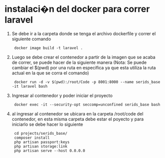 # instalaci�n del docker para correr laravel

1. Se debe ir a la carpeta donde se tenga el archivo dockerfile y correr el siguiente comando

        docker image build -t laravel .

2. Luego se debe crear el contenedor a partir de la imagen que se acaba de correr, se puede hacer de la siguiente manera (Nota: Se puede cambiar el $(pwd) por una ruta en especifica ya que esta utiliza la ruta actual en la que se corra el comando)

        docker run -d -v $(pwd):/root/Code -p 8001:8000 --name serids_base -it laravel bash

3. Ingresar al contenedor y poder iniciar el proyecto

        docker exec -it --security-opt seccomp=unconfined serids_base bash

4. al ingresar al contenedor se ubicara en la carpeta /root/code del contenedor, en esta misma carpeta debe estar el poyecto y para iniciarlo se debe hacer lo siguiente

        cd projects/serids_base/
        composer install
        php artisan passport:keys
        php artisan storage:link
        php artisan serve --host 0.0.0.0